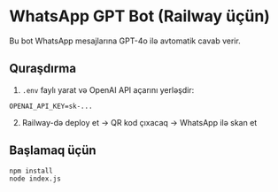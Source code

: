 # WhatsApp GPT Bot (Railway üçün)
Bu bot WhatsApp mesajlarına GPT-4o ilə avtomatik cavab verir.

## Quraşdırma

1. `.env` faylı yarat və OpenAI API açarını yerləşdir:
```
OPENAI_API_KEY=sk-...
```

2. Railway-də deploy et → QR kod çıxacaq → WhatsApp ilə skan et

## Başlamaq üçün

```bash
npm install
node index.js
```
